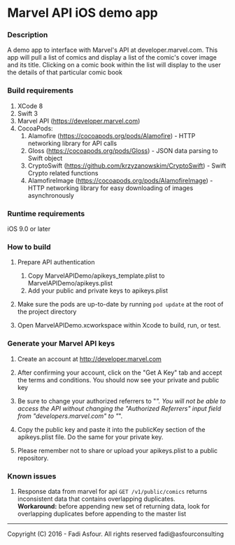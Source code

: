 # Marvel API iOS demo app

### Description
A demo app to interface with Marvel's API at developer.marvel.com. This app
will pull a list of comics and display a list of the comic's cover image and
its title. Clicking on a comic book within the list will display to the user 
the details of that particular comic book

### Build requirements

1. XCode 8
2. Swift 3
3. Marvel API (https://developer.marvel.com)
4. CocoaPods:
    1. Alamofire (https://cocoapods.org/pods/Alamofire) - HTTP networking library for API calls
    2. Gloss (https://cocoapods.org/pods/Gloss) - JSON data parsing to Swift object
    3. CryptoSwift (https://github.com/krzyzanowskim/CryptoSwift) - Swift Crypto related functions
    4. AlamofireImage (https://cocoapods.org/pods/AlamofireImage) - HTTP networking library for easy downloading of images asynchronously

### Runtime requirements 
iOS 9.0 or later

### How to build
1. Prepare API authentication
    1. Copy MarvelAPIDemo/apikeys_template.plist to MarvelAPIDemo/apikeys.plist
    2. Add your public and private keys to apikeys.plist

2.  Make sure the pods are up-to-date by running `pod update` at the root of the project directory

3.  Open MarvelAPIDemo.xcworkspace within Xcode to build, run, or test.


### Generate your Marvel API keys
1. Create an account at http://developer.marvel.com

2. After confirming your account, click on the "Get A Key" tab and accept the terms and conditions. You should now see your private and public key

3. Be sure to change your authorized referrers to "*". You will not be able to access the API without changing the "Authorized Referrers" input field from "developers.marvel.com" to "*".

4. Copy the public key and paste it into the publicKey section of the apikeys.plist file. Do the same for your private key.

5. Please remember not to share or upload your apikeys.plist to a public repository.

### Known issues
1. Response data from marvel for api `GET /v1/public/comics` returns inconsistent data that contains overlapping duplicates.   
**Workaround:** before appending new set of returning data, look for overlapping duplicates before appending to the master list


---
Copyright (C) 2016 - Fadi Asfour. All rights reserved
fadi@asfourconsulting